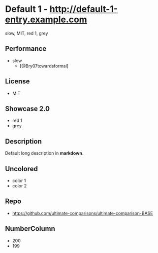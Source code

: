 # Default 1 - http://default-1-entry.example.com
slow, MIT, red 1, grey

## Performance
- slow
    - [@Bry07towardsformal]

## License
- MIT

## Showcase 2.0
- red 1
- grey

## Description
Default long description in __markdown__.

## Uncolored
- color 1
- color 2

## Repo
- https://github.com/ultimate-comparisons/ultimate-comparison-BASE

## NumberColumn
- 200
- 199
